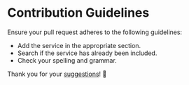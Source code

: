 # Contribution Guidelines
Ensure your pull request adheres to the following guidelines:
- Add the service in the appropriate section.
- Search if the service has already been included.
- Check your spelling and grammar.

Thank you for your [suggestions](https://github.com/nikitavoloboev/privacy-respecting/edit/master/readme.md)! 💜
